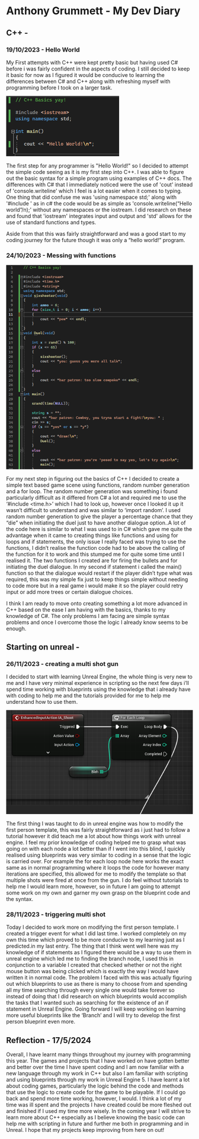 # Anthony Grummett - My Dev Diary

## C++ -
### 19/10/2023 - Hello World

My First attempts with C++ were kept pretty basic but having used C# before i was fairly confident in the aspects of coding. I still decided to keep it basic for now as I figured it would be conducive to learning the differences between C# and C++ along with refreshing myself with programming before I took on a larger task.

![script to print image](/Screenshots/Hello-World.png?raw=true)

The first step for any programmer is "Hello World!" so I decided to attempt the simple code seeing as it is my first step into C++. I was able to figure out the basic syntax for a simple program using examples of C++ docs. The differences with C# that I immediately noticed were the use of 'cout' instead of 'console.writeline' which I feel is a lot easier when it comes to typing. One thing that did confuse me was 'using namespace std;' along with '#include <iostream>' as in c# the code would be as simple as 'console.writeline(“Hello world”/n);' without any namespaces or the iostream. I did research on these and found that 'iostream' integrates input and output and 'std' allows for the use of standard functions and types. 

Aside from that this was fairly straightforward and was a good start to my coding journey for the future though it was only a “hello world!” program.

### 24/10/2023 - Messing with functions

![script to print image](/Screenshots/cowboys.png?raw=true)

For my next step in figuring out the basics of C++ I decided to create a simple text based game scene using functions, random number generation and a for loop. The random number generation was something i found particularly difficult as it differed from C# a lot and required me to use the ‘#include <time.h>’ which I had to look up, however once I looked it up it wasn’t difficult to understand and was similar to ‘import random’. I used random number generation to give the player a percentage chance that they “die” when initiating the duel just to have another dialogue option..A lot of the code here is similar to what I was used to in C# which gave me quite the advantage when it came to creating things like functions and using for loops and if statements, the only issue I really faced was trying to use the functions, I didn’t realise the function code had to be above the calling of the function for it to work and this stumped me for quite some time until I realised it. The two functions I created are for firing the bullets and for initiating the duel dialogue. In my second if statement i called the main() function so that the dialogue would restart if the player didn’t type what was required, this was my simple fix just to keep things simple without needing to code more but in a real game i would make it so the player could retry input or add more trees or certain dialogue choices. 

I think I am ready to move onto creating something a lot more advanced in C++ based on the ease I am having with the basics, thanks to my knowledge of C#. The only problems I am facing are simple syntax problems and once I overcome those the logic I already know seems to be enough. 
## Starting on unreal - 

### 26/11/2023 - creating a multi shot gun

I decided to start with learning Unreal Engine, the whole thing is very new to me and I have very minimal experience in scripting so the next few days i’ll spend time working with blueprints using the knowledge that i already have with coding to help me and the tutorials provided for me to help me understand how to use them.

![script to print image](/Screenshots/multishot.png?raw=true)

The first thing I was taught to do in unreal engine was how to modify the first person template, this was fairly straightforward as i just had to follow a tutorial however it did teach me a lot about how things work with unreal engine. I feel my prior knowledge of coding helped me to grasp what was going on with each node a lot better than if I went into this blind, I quickly realised using blueprints was very similar to coding in a sense that the logic is carried over. For example the for each loop node here works the exact same as in normal programming where it loops the code for however many iterations are specified, this allowed for me to modify the template so that multiple shots were fired at once from the gun. I do feel without tutorials to help me I would learn more, however, so in future I am going to attempt some work on my own and garner my own grasp on the blueprint code and the syntax.

### 28/11/2023 - triggering multi shot


Today I decided to work more on modifying the first person template. I created a trigger event for what I did last time. I worked completely on my own this time which proved to be more conducive to my learning just as I predicted.in my last entry. The thing that I think went well here was my knowledge of if statements as I figured there would be a way to use them in unreal engine which led me to finding the branch node, I used this in conjunction to a variable I created that checked whether or not the right mouse button was being clicked which is exactly the way I would have written it in normal code. The problem I faced with this was actually figuring out which blueprints to use as there is many to choose from and spending all my time searching through every single one would take forever so instead of doing that I did research on which blueprints would accomplish the tasks that I wanted such as searching for the existence of an if statement in Unreal Engine. Going forward I will keep working on learning more useful blueprints like the ‘Branch’ and I will try to develop the first person blueprint even more.


## Reflection - 17/5/2024

Overall, I have learnt many things throughout my journey with programming this year. The games and projects that I have worked on have gotten better and better over the time I have spent coding and I am now familiar with a new language through my work in C++ but also I am familiar with scripting and using blueprints through my work in Unreal Engine 5. I have learnt a lot about coding games, particularly the logic behind the code and methods that use the logic to create code for the game to be playable. If I could go back and spend more time working, however, I would. I think a lot of my time was ill spent and the projects I have created could be more fleshed out and finished if I used my time more wisely. In the coming year I will strive to learn more about C++ especially as I believe knowing the basic code can help me with scripting in future and further me both in programming and in Unreal. I hope that my projects keep improving from here on out!
